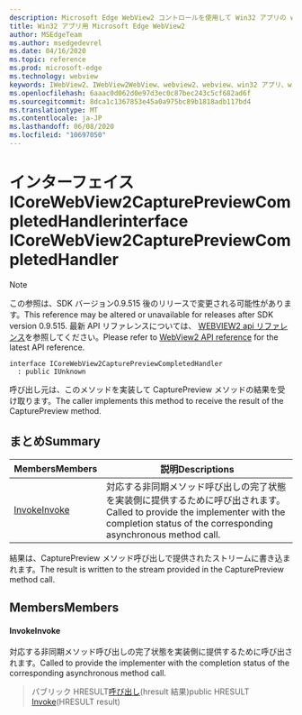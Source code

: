```yaml
---
description: Microsoft Edge WebView2 コントロールを使用して Win32 アプリの web コンテンツをホストする
title: Win32 アプリ用 Microsoft Edge WebView2
author: MSEdgeTeam
ms.author: msedgedevrel
ms.date: 04/16/2020
ms.topic: reference
ms.prod: microsoft-edge
ms.technology: webview
keywords: IWebView2、IWebView2WebView、webview2、webview、win32 アプリ、win32、edge、ICoreWebView2、ICoreWebView2Controller、browser control、edge html
ms.openlocfilehash: 6aaac0d062d0e97d3ec0c87bec243c5cf682ad6f
ms.sourcegitcommit: 8dca1c1367853e45a0a975bc89b1818adb117bd4
ms.translationtype: MT
ms.contentlocale: ja-JP
ms.lasthandoff: 06/08/2020
ms.locfileid: "10697050"
---
```

# <span data-ttu-id="18300-104">インターフェイス ICoreWebView2CapturePreviewCompletedHandler</span><span class="sxs-lookup"><span data-stu-id="18300-104">interface ICoreWebView2CapturePreviewCompletedHandler</span></span> 

> [!NOTE]
> <span data-ttu-id="18300-105">この参照は、SDK バージョン0.9.515 後のリリースで変更される可能性があります。</span><span class="sxs-lookup"><span data-stu-id="18300-105">This reference may be altered or unavailable for releases after SDK version 0.9.515.</span></span> <span data-ttu-id="18300-106">最新 API リファレンスについては、 [WEBVIEW2 api リファレンス](../../../webview2-api-reference.md)を参照してください。</span><span class="sxs-lookup"><span data-stu-id="18300-106">Please refer to [WebView2 API reference](../../../webview2-api-reference.md) for the latest API reference.</span></span>

```
interface ICoreWebView2CapturePreviewCompletedHandler
  : public IUnknown
```

<span data-ttu-id="18300-107">呼び出し元は、このメソッドを実装して CapturePreview メソッドの結果を受け取ります。</span><span class="sxs-lookup"><span data-stu-id="18300-107">The caller implements this method to receive the result of the CapturePreview method.</span></span>

## <span data-ttu-id="18300-108">まとめ</span><span class="sxs-lookup"><span data-stu-id="18300-108">Summary</span></span>

 <span data-ttu-id="18300-109">Members</span><span class="sxs-lookup"><span data-stu-id="18300-109">Members</span></span>                        | <span data-ttu-id="18300-110">説明</span><span class="sxs-lookup"><span data-stu-id="18300-110">Descriptions</span></span>
--------------------------------|---------------------------------------------
[<span data-ttu-id="18300-111">Invoke</span><span class="sxs-lookup"><span data-stu-id="18300-111">Invoke</span></span>](#invoke) | <span data-ttu-id="18300-112">対応する非同期メソッド呼び出しの完了状態を実装側に提供するために呼び出されます。</span><span class="sxs-lookup"><span data-stu-id="18300-112">Called to provide the implementer with the completion status of the corresponding asynchronous method call.</span></span>

<span data-ttu-id="18300-113">結果は、CapturePreview メソッド呼び出しで提供されたストリームに書き込まれます。</span><span class="sxs-lookup"><span data-stu-id="18300-113">The result is written to the stream provided in the CapturePreview method call.</span></span>

## <span data-ttu-id="18300-114">Members</span><span class="sxs-lookup"><span data-stu-id="18300-114">Members</span></span>

#### <span data-ttu-id="18300-115">Invoke</span><span class="sxs-lookup"><span data-stu-id="18300-115">Invoke</span></span> 

<span data-ttu-id="18300-116">対応する非同期メソッド呼び出しの完了状態を実装側に提供するために呼び出されます。</span><span class="sxs-lookup"><span data-stu-id="18300-116">Called to provide the implementer with the completion status of the corresponding asynchronous method call.</span></span>

> <span data-ttu-id="18300-117">パブリック HRESULT[呼び出し](#invoke)(hresult 結果)</span><span class="sxs-lookup"><span data-stu-id="18300-117">public HRESULT [Invoke](#invoke)(HRESULT result)</span></span>

